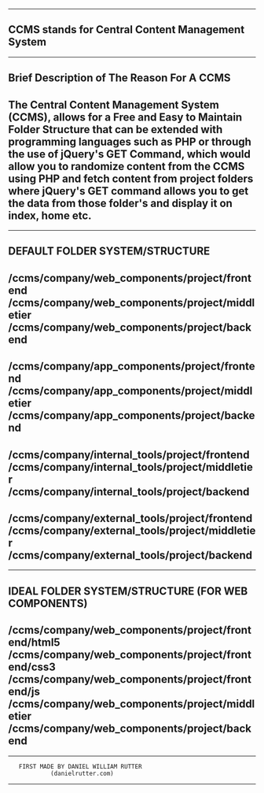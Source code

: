 -------------------------------------------------
CCMS stands for Central Content Management System
-------------------------------------------------

-------------------------------------------------
Brief Description of The Reason For A CCMS
-------------------------------------------------
The Central Content Management System (CCMS),
allows for a Free and Easy to Maintain Folder
Structure that can be extended with programming
languages such as PHP or through the use of
jQuery's GET Command, which would allow you to
randomize content from the CCMS using PHP and
fetch content from project folders where jQuery's
GET command allows you to get the data from those
folder's and display it on index, home etc.
-------------------------------------------------

-------------------------------------------------
DEFAULT FOLDER SYSTEM/STRUCTURE
-------------------------------------------------
/ccms/company/web_components/project/frontend
/ccms/company/web_components/project/middletier
/ccms/company/web_components/project/backend
-------------------------------------------------
/ccms/company/app_components/project/frontend
/ccms/company/app_components/project/middletier
/ccms/company/app_components/project/backend
-------------------------------------------------
/ccms/company/internal_tools/project/frontend
/ccms/company/internal_tools/project/middletier
/ccms/company/internal_tools/project/backend
-------------------------------------------------
/ccms/company/external_tools/project/frontend
/ccms/company/external_tools/project/middletier
/ccms/company/external_tools/project/backend
-------------------------------------------------

-------------------------------------------------
IDEAL FOLDER SYSTEM/STRUCTURE (FOR WEB COMPONENTS)
-------------------------------------------------
/ccms/company/web_components/project/frontend/html5
/ccms/company/web_components/project/frontend/css3
/ccms/company/web_components/project/frontend/js
/ccms/company/web_components/project/middletier
/ccms/company/web_components/project/backend
-------------------------------------------------

-------------------------------------------------
       FIRST MADE BY DANIEL WILLIAM RUTTER
                (danielrutter.com)
-------------------------------------------------

